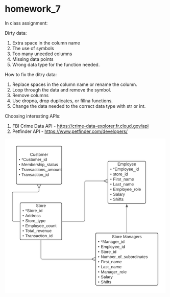 # homework_7

In class assignment: 

Dirty data: 
1. Extra space in the column name
2. The use of symbols 
3. Too many uneeded columns
4. Missing data points
5. Wrong data type for the function needed. 

How to fix the ditry data:
1. Replace spaces in the column name or rename the column. 
2. Loop through the data and remove the symbol. 
3. Remove columns 
4. Use dropna, drop duplicates, or fillna functions. 
5. Change the data needed to the correct data type with str or int. 

Choosing interesting APIs: 
1. FBI Crime Data API - https://crime-data-explorer.fr.cloud.gov/api 
2. Petfinder API - https://www.petfinder.com/developers/

![Grocery Store RD](https://github.com/jcelesteboyer/homework_7/blob/fc5889f0efe3f04d590031954a367d51665dc0cf/Grocery%20Store%20ERD.png)
